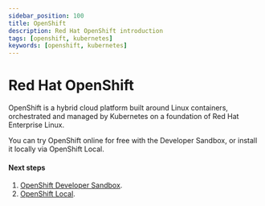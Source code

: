 ```yaml
---
sidebar_position: 100
title: OpenShift
description: Red Hat OpenShift introduction
tags: [openshift, kubernetes]
keywords: [openshift, kubernetes]
---
```


# Red Hat OpenShift

OpenShift is a hybrid cloud platform built around Linux containers, orchestrated and managed by Kubernetes on a foundation of Red Hat Enterprise Linux.

You can try OpenShift online for free with the Developer Sandbox, or install it locally via OpenShift Local.

#### Next steps

1. [OpenShift Developer Sandbox](/docs/openshift/developer-sandbox).
1. [OpenShift Local](/docs/openshift/openshift-local).
